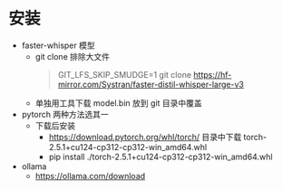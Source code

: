 # 安装
* faster-whisper 模型
    * git clone 排除大文件
        > GIT_LFS_SKIP_SMUDGE=1 git clone https://hf-mirror.com/Systran/faster-distil-whisper-large-v3
    * 单独用工具下载 model.bin 放到 git 目录中覆盖
* pytorch 两种方法选其一
  * 下载后安装
    * https://download.pytorch.org/whl/torch/ 目录中下载 torch-2.5.1+cu124-cp312-cp312-win_amd64.whl
    * pip install ./torch-2.5.1+cu124-cp312-cp312-win_amd64.whl
* ollama
  * https://ollama.com/download
